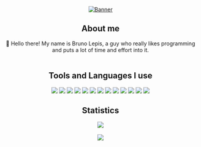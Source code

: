 <div align="center">
  <p align="center">
    <a href="https://brunolepis.xyz/"
      ><img src="https://brunolepis.xyz/bruno_banner.png" alt="Banner"
    /></a>
  </p>

  ## About me 
  👋 Hello there! My name is Bruno Lepis, a guy who really likes programming and puts a lot of time and effort into it. 
  <br /><br />
  
  ## Tools and Languages I use
  <p align="center">
    <img src="https://img.shields.io/badge/-Visual_Studio_Code-grey?logo=visual-studio-code" />
    <img src="https://img.shields.io/badge/-Node.js-grey?logo=node.js" />
    <img src="https://img.shields.io/badge/-React-grey?logo=react" />
    <img src="https://img.shields.io/badge/-Next.js-grey?logo=next.js" />
    <img src="https://img.shields.io/badge/-Tailwind_CSS-grey?logo=tailwind-css" />
    <img src="https://img.shields.io/badge/-npm-grey?logo=npm" />
    <img src="https://img.shields.io/badge/-MongoDB-grey?logo=mongodb" />
    <img src="https://img.shields.io/badge/-GitHub-grey?logo=github" />
    <img src="https://img.shields.io/badge/-Cloudflare-grey?logo=cloudflare" />
    <img src="https://img.shields.io/badge/-HTML-grey?logo=html5" />
    <img src="https://img.shields.io/badge/-CSS-grey?logo=css3" />
    <img src="https://img.shields.io/badge/-JavaScript-grey?logo=javascript" />
    <img src="https://img.shields.io/badge/-TypeScript-grey?logo=typescript" />
  </p>
  
  ## Statistics
  <p align="center">
    <img src="https://github-readme-stats.vercel.app/api/top-langs/?username=brunolepis&layout=compact&theme=dark" />
    <br /><br />
    <img src="https://github-readme-stats.vercel.app/api?username=brunolepis&show_icons=true&theme=dark&icon_color=1774d1" />
  </p>
</div>
